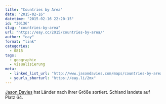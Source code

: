```yaml
---
title: "Countries by Area"
date: "2015-02-16"
datetime: "2015-02-16 22:20:15"
id: "30136"
slug: "countries-by-area"
url: "https://eay.cc/2015/countries-by-area/"
author: "eay"
format: "link"
categories:
  - 0815
tags:
  - geographie
  - visualisierung
meta:
  - linked_list_url: "http://www.jasondavies.com/maps/countries-by-area/"
  - yourls_shorturl: "https://eay.li/2mx"
---
```


[Jason Davies](http://www.jasondavies.com/) hat Länder nach ihrer Größe sortiert. Schland landete auf Platz 64.
